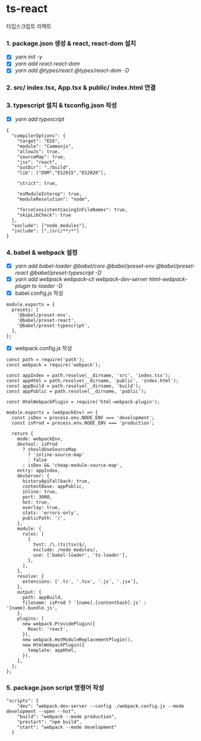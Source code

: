 # ts-react

타입스크립트 리액트

### 1. package.json 생성 & react, react-dom 설치

- [x] _yarn init -y_
- [x] _yarn add react react-dom_
- [x] _yarn add @types/react @types/react-dom -D_

### 2. src/ index.tsx, App.tsx & public/ index.html 연결

### 3. typescript 설치 & tsconfig.json 작성

- [x] _yarn add typescript_

```
{
  "compilerOptions": {
    "target": "ES5",
    "module": "Commonjs",
    "allowJs": true,
    "sourceMap": true,
    "jsx": "react",
    "outDir": "./build",
    "lib": ["DOM","ES2015","ES2020"],

    "strict": true,

    "esModuleInterop": true,
    "moduleResolution": "node",

    "forceConsistentCasingInFileNames": true,
    "skipLibCheck": true
  },
  "exclude": ["node_modules"],
  "include": ["./src/**/*"]
}
```

### 4. babel & webpack 설정

- [x] _yarn add babel-loader @babel/core @babel/preset-env @babel/preset-react @babel/preset-typescript -D_
- [x] _yarn add webpack webpack-cli webpack-dev-server html-webpack-plugin ts-loader -D_
- [x] babel.config.js 작성

```
module.exports = {
  presets: [
    '@babel/preset-env',
    '@babel/preset-react',
    '@babel/preset-typescript',
  ],
};
```

- [x] webpack.config.js 작성

```
const path = require('path');
const webpack = require('webpack');

const appIndex = path.resolve(__dirname, 'src', 'index.tsx');
const appHtml = path.resolve(__dirname, 'public', 'index.html');
const appBuild = path.resolve(__dirname, 'build');
const appPublic = path.resolve(__dirname, 'public');

const HtmlWebpackPlugin = require('html-webpack-plugin');

module.exports = (webpackEnv) => {
  const isDev = process.env.NODE_ENV === 'development';
  const isProd = process.env.NODE_ENV === 'production';

  return {
    mode: webpackEnv,
    devtool: isProd
      ? shouldUseSourceMap
        ? 'inline-source-map'
        : false
      : isDev && 'cheap-module-source-map',
    entry: appIndex,
    devServer: {
      historyApiFallback: true,
      contentBase: appPublic,
      inline: true,
      port: 3000,
      hot: true,
      overlay: true,
      stats: 'errors-only',
      publicPath: '/',
    },
    module: {
      rules: [
        {
          test: /\.(ts|tsx)$/,
          exclude: /node_modules/,
          use: ['babel-loader', 'ts-loader'],
        },
      ],
    },
    resolve: {
      extensions: ['.ts', '.tsx', '.js', '.jsx'],
    },
    output: {
      path: appBuild,
      filename: isProd ? '[name].[contenthash].js' : '[name].bundle.js',
    },
    plugins: [
      new webpack.ProvidePlugin({
        React: 'react',
      }),
      new webpack.HotModuleReplacementPlugin(),
      new HtmlWebpackPlugin({
        template: appHtml,
      }),
    ],
  };
};

```

### 5. package.json script 명령어 작성

```
"scripts": {
    "dev": "webpack-dev-server --config ./webpack.config.js --mode development --open --hot",
    "build": "webpack --mode production",
    "prestart": "npm build",
    "start": "webpack --mode development"
  }
```
